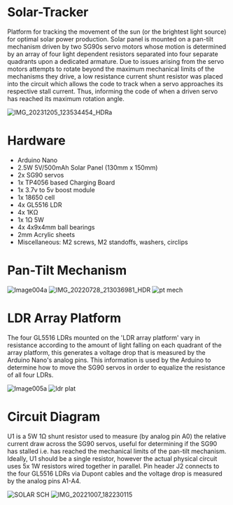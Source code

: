# Solar-Tracker
Platform for tracking the movement of the sun (or the brightest light source) for optimal solar power production. Solar panel is mounted on a pan-tilt mechanism driven by two SG90s servo motors whose motion is determined by an array of four light dependent resistors separated into four separate quadrants upon a dedicated armature. 
Due to issues arising from the servo motors attempts to rotate beyond the maximum mechanical limits of the mechanisms they drive, a low resistance current shunt resistor was placed into the circuit which allows the code to track when a servo approaches its respective stall current. Thus, informing the code of when a driven servo has reached its maximum rotation angle. 

![IMG_20231205_123534454_HDRa](https://github.com/CountZero1066/Solar-Tracker/assets/32957102/783f5fd7-cd6f-435d-bd8c-7dc0f3bc4173)

# Hardware
- Arduino Nano
- 2.5W 5V/500mAh Solar Panel (130mm x 150mm)
- 2x SG90 servos
- 1x TP4056 based Charging Board
- 1x 3.7v to 5v boost module
- 1x 18650 cell
- 4x GL5516 LDR
- 4x 1KΩ
- 1x 1Ω 5W
- 4x 4x9x4mm ball bearings
- 2mm Acrylic sheets
- Miscellaneous: M2 screws, M2 standoffs, washers, circlips

# Pan-Tilt Mechanism

![Image004a](https://github.com/CountZero1066/Solar-Tracker/assets/32957102/09818094-1f00-4eb5-b55e-5bc87b12d1a2)
![IMG_20220728_213036981_HDR](https://github.com/CountZero1066/Solar-Tracker/assets/32957102/54670307-5a4d-4dfd-8e34-c23630759dcb)
![pt mech](https://github.com/CountZero1066/Solar-Tracker/assets/32957102/d5994caa-a266-4c13-996b-a64a0915a2cd)

# LDR Array Platform
The four GL5516 LDRs mounted on the 'LDR array platform' vary in resistance according to the amount of light falling on each quadrant of the array platform, this generates a voltage drop that is measured by the Arduino Nano's analog pins. This information is used by the Arduino to determine how to move the SG90 servos in order to equalize the resistance of all four LDRs. 

![Image005a](https://github.com/CountZero1066/Solar-Tracker/assets/32957102/7ab12f10-84d6-478d-9df5-fb8f7ec99358)
![ldr plat](https://github.com/CountZero1066/Solar-Tracker/assets/32957102/a411fd70-86c7-43bb-b7d6-7b190435c84e)
 
# Circuit Diagram
U1 is a 5W 1Ω shunt resistor used to measure (by analog pin A0) the relative current draw across the SG90 servos, useful for determining if the SG90 has stalled i.e. has reached the mechanical limits of the pan-tilt mechanism. Ideally, U1 should be a single resistor, however the actual physical circuit uses 5x 1W resistors wired together in parallel.
Pin header J2 connects to the four GL5516 LDRs via Dupont cables and the voltage drop is measured by the analog pins A1-A4. 

![SOLAR SCH](https://github.com/CountZero1066/Solar-Tracker/assets/32957102/f5a2000b-0f7a-4606-86dc-618284fff50b)
![IMG_20221007_182230115](https://github.com/CountZero1066/Solar-Tracker/assets/32957102/71246b4d-8da9-4be8-92cf-b52c093724d1)

